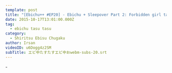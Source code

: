 ```yaml
---
template: post
title: "[Ebichu++ #EP20] - Ebichu + Sleepover Part 2: Forbidden girl talk in pajamas!"
date: 2015-10-17T13:01:00.000Z
tag:
  - ebichu tasu tasu
category:
  - Shiritsu Ebisu Chugaku
author: Irsan
videoID: u6Dogg4z2SM
subTitle: エビ中たすたすエビ中おwebm-subs-20.srt
---
```

\-